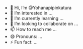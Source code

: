 - 👋 Hi, I’m @Yohanapipinkatura
- 👀 I’m interested in ...
- 🌱 I’m currently learning ...
- 💞️ I’m looking to collaborate on ...
- 📫 How to reach me ...
- 😄 Pronouns: ...
- ⚡ Fun fact: ...

<!---
Yohanapipinkatura/Yohanapipinkatura is a ✨ special ✨ repository because its `README.md` (this file) appears on your GitHub profile.
You can click the Preview link to take a look at your changes.
--->
